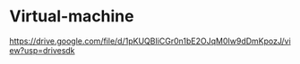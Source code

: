 # Virtual-machine
https://drive.google.com/file/d/1pKUQBIiCGr0n1bE2OJqM0Iw9dDmKpozJ/view?usp=drivesdk
